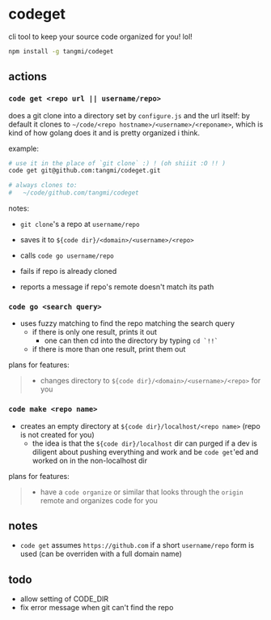 # codeget

cli tool to keep your source code organized for you! lol!

```sh
npm install -g tangmi/codeget
```

## actions

### `code get <repo url || username/repo>`

does a git clone into a directory set by `configure.js` and the url itself: by default it clones to `~/code/<repo hostname>/<username>/<reponame>`, which is kind of how golang does it and is pretty organized i think.

example:

```sh
# use it in the place of `git clone` :) ! (oh shiiit :O !! )
code get git@github.com:tangmi/codeget.git

# always clones to:
#   ~/code/github.com/tangmi/codeget
```

notes:

* `git clone`'s a repo at `username/repo`
* saves it to `${code dir}/<domain>/<username>/<repo>`
* calls `code go username/repo`

* fails if repo is already cloned

* reports a message if repo's remote doesn't match its path

### `code go <search query>`

* uses fuzzy matching to find the repo matching the search query
   * if there is only one result, prints it out
      * one can then cd into the directory by typing ``cd `!!` ``
   * if there is more than one result, print them out

plans for features:

> * changes directory to `${code dir}/<domain>/<username>/<repo>` for you

### `code make <repo name>`

* creates an empty directory at `${code dir}/localhost/<repo name>` (repo is not created for you)
    * the idea is that the `${code dir}/localhost` dir can purged if a dev is diligent about pushing everything and work and be `code get`'ed and worked on in the non-localhost dir

plans for features:

> * have a `code organize` or similar that looks through the `origin` remote and organizes code for you

## notes

* `code get` assumes `https://github.com` if a short `username/repo` form is used (can be overriden with a full domain name)

## todo

* allow setting of CODE_DIR
* fix error message when git can't find the repo
